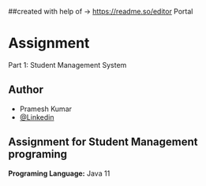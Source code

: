 ##created with help of -> https://readme.so/editor  Portal
# Assignment

Part 1: Student Management System


## Author
- Pramesh Kumar
- [@Linkedin](https://www.linkedin.com/in/prameshkumar/)


## Assignment for Student Management programing

**Programing Language:** Java 11


